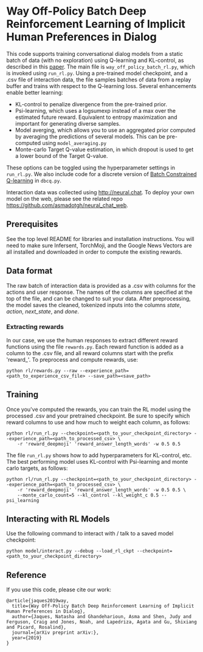 # Way Off-Policy Batch Deep Reinforcement Learning of Implicit Human Preferences in Dialog

This code supports training conversational dialog models from a static batch of data (with no exploration) using Q-learning and KL-control, as described in this [paper](https://arxiv.org/abs/). The main file is ```way_off_policy_batch_rl.py```, which is invoked using ```run_rl.py```. Using a pre-trained model checkpoint, and a .csv file of interaction data, the file samples batches of data from a replay buffer and trains with respect to the Q-learning loss. Several enhancements enable better learning:
  * KL-control to penalize divergence from the pre-trained prior.
  * Psi-learning, which uses a logsumexp instead of a max over the estimated future reward. Equivalent to entropy maximization and important for generating diverse samples.
  * Model averging, which allows you to use an aggregated prior computed by averaging the predictions of several models. This can be pre-computed using ```model_averaging.py```
  * Monte-carlo Target Q-value estimation, in which dropout is used to get a lower bound of the Target Q-value.

These options can be toggled using the hyperparameter settings in ```run_rl.py```. We also include code for a discrete version of [Batch Constrained Q-learning](https://arxiv.org/abs/1812.02900) in ```dbcq.py```.

Interaction data was collected using http://neural.chat. To deploy your own model on the web, please see the related repo https://github.com/asmadotgh/neural_chat_web.

## Prerequisites
See the top level README for libraries and installation instructions. You will need to make sure Infersent, TorchMoji, and the Google News Vectors are all installed and downloaded in order to compute the existing rewards.

## Data format
The raw batch of interaction data is provided as a .csv with columns for the actions and user response. The names of the columns are specified at the top of the file, and can be changed to suit your data. After preprocessing, the model saves the cleaned, tokenized inputs into the columns *state*, *action*, *next_state*, and *done*.

### Extracting rewards
In our case, we use the human responses to extract different reward functions using the file ```rewards.py```. Each reward function is added as a column to the .csv file, and all reward columns start with the prefix 'reward_'. To preprocess and compute rewards, use:

```
python rl/rewards.py --raw --experience_path=<path_to_experience_csv_file> --save_path=<save_path>
```

## Training
Once you've computed the rewards, you can train the RL model using the processed .csv and your pretrained checkpoint. Be sure to specify which reward columns to use and how much to weight each column, as follows:

```
python rl/run_rl.py --checkpoint=<path_to_your_checkpoint_directory> --experience_path=<path_to_processed_csv> \
    -r 'reward_deepmoji' 'reward_answer_length_words' -w 0.5 0.5
```

The file ```run_rl.py``` shows how to add hyperparameters for KL-control, etc. The best performing model uses KL-control with Psi-learning and monte carlo targets, as follows:

```
python rl/run_rl.py --checkpoint=<path_to_your_checkpoint_directory> --experience_path=<path_to_processed_csv> \
    -r 'reward_deepmoji' 'reward_answer_length_words' -w 0.5 0.5 \
    --monte_carlo_count=5 --kl_control --kl_weight_c 0.5 --psi_learning
```

## Interacting with RL Models

Use the following command to interact with / talk to a saved model checkpoint:
```
python model/interact.py --debug --load_rl_ckpt --checkpoint=<path_to_your_checkpoint_directory>
```

## Reference
If you use this code, please cite our work:
```
@article{jaques2019way,
  title={Way Off-Policy Batch Deep Reinforcement Learning of Implicit Human Preferences in Dialog},
  author={Jaques, Natasha and Ghandeharioun, Asma and Shen, Judy and Ferguson, Craig and Jones, Noah, and Lapedriza, Agata and Gu, Shixiang and Picard, Rosalind},
  journal={arXiv preprint arXiv:},
  year={2019}
}
```